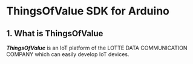 # ThingsOfValue SDK for Arduino

## 1. What is **ThingsOfValue**
***ThingsOfValue*** is an IoT platform of the LOTTE DATA COMMUNICATION COMPANY which can easily develop IoT devices.
